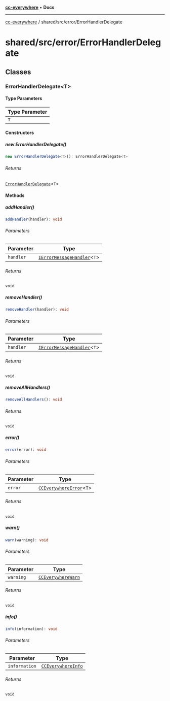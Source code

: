 [**cc-everywhere**](../../../index.md) • **Docs**

***

[cc-everywhere](../../../index.md) / shared/src/error/ErrorHandlerDelegate

# shared/src/error/ErrorHandlerDelegate

## Classes

### ErrorHandlerDelegate\<T\>

#### Type Parameters

| Type Parameter |
| ------ |
| `T` |

#### Constructors

##### new ErrorHandlerDelegate()

```ts
new ErrorHandlerDelegate<T>(): ErrorHandlerDelegate<T>
```

###### Returns

[`ErrorHandlerDelegate`](ErrorHandlerDelegate.md#errorhandlerdelegatet)\<`T`\>

#### Methods

##### addHandler()

```ts
addHandler(handler): void
```

###### Parameters

| Parameter | Type |
| ------ | ------ |
| `handler` | [`IErrorMessageHandler`](IErrorMessageHandler.md#ierrormessagehandlert)\<`T`\> |

###### Returns

`void`

##### removeHandler()

```ts
removeHandler(handler): void
```

###### Parameters

| Parameter | Type |
| ------ | ------ |
| `handler` | [`IErrorMessageHandler`](IErrorMessageHandler.md#ierrormessagehandlert)\<`T`\> |

###### Returns

`void`

##### removeAllHandlers()

```ts
removeAllHandlers(): void
```

###### Returns

`void`

##### error()

```ts
error(error): void
```

###### Parameters

| Parameter | Type |
| ------ | ------ |
| `error` | [`CCEverywhereError`](CCEverywhereError.md#cceverywhereerrort)\<`T`\> |

###### Returns

`void`

##### warn()

```ts
warn(warning): void
```

###### Parameters

| Parameter | Type |
| ------ | ------ |
| `warning` | [`CCEverywhereWarn`](CCEverywhereError.md#cceverywherewarn) |

###### Returns

`void`

##### info()

```ts
info(information): void
```

###### Parameters

| Parameter | Type |
| ------ | ------ |
| `information` | [`CCEverywhereInfo`](CCEverywhereError.md#cceverywhereinfo) |

###### Returns

`void`

